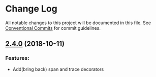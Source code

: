 # Change Log

All notable changes to this project will be documented in this file.
See [Conventional Commits](Https://conventionalcommits.org) for commit guidelines.

<!-- changelog -->

## [2.4.0](https://github.com/spandex-project/spandex/compare/2.4.0...2.4.0) (2018-10-11)




### Features:

* Add(bring back) span and trace decorators

